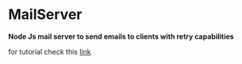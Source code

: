 # MailServer

**Node Js mail server to send emails to clients with retry capabilities**

for tutorial check this [link](https://medium.com/@zain_ul_din/node-js-mailer-with-retry-capabilities-a86c5330b4a4)
